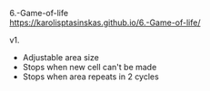 6.-Game-of-life<br>
https://karolisptasinskas.github.io/6.-Game-of-life/

v1.<br>
- Adjustable area size<br>
- Stops when new cell can't be made<br>
- Stops when area repeats in 2 cycles<bre>

 
